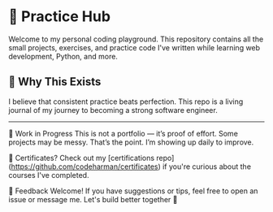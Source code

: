 # 🧪 Practice Hub

Welcome to my personal coding playground. This repository contains all the small projects, exercises, and practice code I've written while learning web development, Python, and more.

## 🎯 Why This Exists

I believe that consistent practice beats perfection. This repo is a living journal of my journey to becoming a strong software engineer.

---

🌱 Work in Progress
This is not a portfolio — it’s proof of effort. Some projects may be messy. That’s the point. I’m showing up daily to improve.

🧠 Certificates?
Check out my [certifications repo] (https://github.com/codeharman/certificates) if you're curious about the courses I've completed.

💬 Feedback Welcome!
If you have suggestions or tips, feel free to open an issue or message me. Let's build better together 🚀
